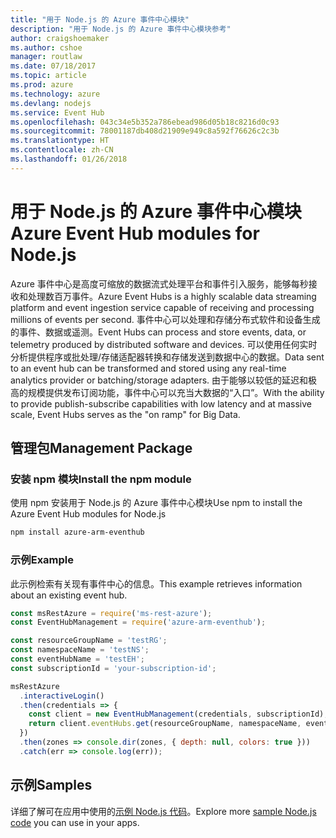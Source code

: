 ```yaml
---
title: "用于 Node.js 的 Azure 事件中心模块"
description: "用于 Node.js 的 Azure 事件中心模块参考"
author: craigshoemaker
ms.author: cshoe
manager: routlaw
ms.date: 07/18/2017
ms.topic: article
ms.prod: azure
ms.technology: azure
ms.devlang: nodejs
ms.service: Event Hub
ms.openlocfilehash: 043c34e5b352a786ebead986d05b18c8216d0c93
ms.sourcegitcommit: 78001187db408d21909e949c8a592f76626c2c3b
ms.translationtype: HT
ms.contentlocale: zh-CN
ms.lasthandoff: 01/26/2018
---
```

# <a name="azure-event-hub-modules-for-nodejs"></a><span data-ttu-id="51003-103">用于 Node.js 的 Azure 事件中心模块</span><span class="sxs-lookup"><span data-stu-id="51003-103">Azure Event Hub modules for Node.js</span></span>

<span data-ttu-id="51003-104">Azure 事件中心是高度可缩放的数据流式处理平台和事件引入服务，能够每秒接收和处理数百万事件。</span><span class="sxs-lookup"><span data-stu-id="51003-104">Azure Event Hubs is a highly scalable data streaming platform and event ingestion service capable of receiving and processing millions of events per second.</span></span> <span data-ttu-id="51003-105">事件中心可以处理和存储分布式软件和设备生成的事件、数据或遥测。</span><span class="sxs-lookup"><span data-stu-id="51003-105">Event Hubs can process and store events, data, or telemetry produced by distributed software and devices.</span></span> <span data-ttu-id="51003-106">可以使用任何实时分析提供程序或批处理/存储适配器转换和存储发送到数据中心的数据。</span><span class="sxs-lookup"><span data-stu-id="51003-106">Data sent to an event hub can be transformed and stored using any real-time analytics provider or batching/storage adapters.</span></span> <span data-ttu-id="51003-107">由于能够以较低的延迟和极高的规模提供发布订阅功能，事件中心可以充当大数据的“入口”。</span><span class="sxs-lookup"><span data-stu-id="51003-107">With the ability to provide publish-subscribe capabilities with low latency and at massive scale, Event Hubs serves as the "on ramp" for Big Data.</span></span>

## <a name="management-package"></a><span data-ttu-id="51003-108">管理包</span><span class="sxs-lookup"><span data-stu-id="51003-108">Management Package</span></span>

### <a name="install-the-npm-module"></a><span data-ttu-id="51003-109">安装 npm 模块</span><span class="sxs-lookup"><span data-stu-id="51003-109">Install the npm module</span></span> 

<span data-ttu-id="51003-110">使用 npm 安装用于 Node.js 的 Azure 事件中心模块</span><span class="sxs-lookup"><span data-stu-id="51003-110">Use npm to install the Azure Event Hub modules for Node.js</span></span>

```bash
npm install azure-arm-eventhub
```

### <a name="example"></a><span data-ttu-id="51003-111">示例</span><span class="sxs-lookup"><span data-stu-id="51003-111">Example</span></span>

<span data-ttu-id="51003-112">此示例检索有关现有事件中心的信息。</span><span class="sxs-lookup"><span data-stu-id="51003-112">This example retrieves information about an existing event hub.</span></span>

```javascript
const msRestAzure = require('ms-rest-azure');
const EventHubManagement = require('azure-arm-eventhub');

const resourceGroupName = 'testRG';
const namespaceName = 'testNS';
const eventHubName = 'testEH';
const subscriptionId = 'your-subscription-id';

msRestAzure
  .interactiveLogin()
  .then(credentials => {
    const client = new EventHubManagement(credentials, subscriptionId);
    return client.eventHubs.get(resourceGroupName, namespaceName, eventHubName);
  })
  .then(zones => console.dir(zones, { depth: null, colors: true }))
  .catch(err => console.log(err));
```

## <a name="samples"></a><span data-ttu-id="51003-113">示例</span><span class="sxs-lookup"><span data-stu-id="51003-113">Samples</span></span>

<span data-ttu-id="51003-114">详细了解可在应用中使用的[示例 Node.js 代码](https://azure.microsoft.com/resources/samples/?platform=nodejs)。</span><span class="sxs-lookup"><span data-stu-id="51003-114">Explore more [sample Node.js code](https://azure.microsoft.com/resources/samples/?platform=nodejs) you can use in your apps.</span></span>
